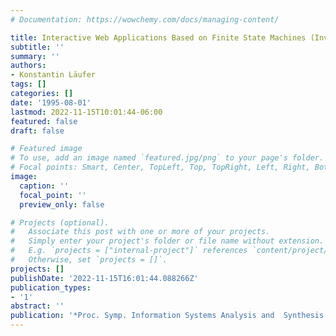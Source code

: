 ```yaml
---
# Documentation: https://wowchemy.com/docs/managing-content/

title: Interactive Web Applications Based on Finite State Machines (Invited Talk)
subtitle: ''
summary: ''
authors:
- Konstantin Läufer
tags: []
categories: []
date: '1995-08-01'
lastmod: 2022-11-15T10:01:44-06:00
featured: false
draft: false

# Featured image
# To use, add an image named `featured.jpg/png` to your page's folder.
# Focal points: Smart, Center, TopLeft, Top, TopRight, Left, Right, BottomLeft, Bottom, BottomRight.
image:
  caption: ''
  focal_point: ''
  preview_only: false

# Projects (optional).
#   Associate this post with one or more of your projects.
#   Simply enter your project's folder or file name without extension.
#   E.g. `projects = ["internal-project"]` references `content/project/deep-learning/index.md`.
#   Otherwise, set `projects = []`.
projects: []
publishDate: '2022-11-15T16:01:44.088266Z'
publication_types:
- '1'
abstract: ''
publication: '*Proc. Symp. Information Systems Analysis and  Synthesis (ISAS)*'
---
```

